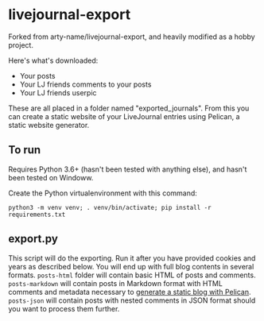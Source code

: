 # livejournal-export

Forked from arty-name/livejournal-export, and heavily modified as a hobby project.

Here's what's downloaded:

- Your posts
- Your LJ friends comments to your posts
- Your LJ friends userpic

These are all placed in a folder named "exported_journals".
From this you can create a static website of your LiveJournal entries using Pelican, a static website generator.

## To run

Requires Python 3.6+ (hasn't been tested with anything else), and hasn't been tested on Windoww.

Create the Python virtualenvironment with this command:

    python3 -m venv venv; . venv/bin/activate; pip install -r requirements.txt

## export.py

This script will do the exporting. Run it after you 
have provided cookies and years as described below.
You will end up with full blog contents in several 
formats. `posts-html` folder will contain basic HTML
of posts and comments. `posts-markdown` will contain
posts in Markdown format with HTML comments and metadata 
necessary to [generate a static blog with Pelican](http://docs.getpelican.com/).
`posts-json` will contain posts with nested comments 
in JSON format should you want to process them further.

